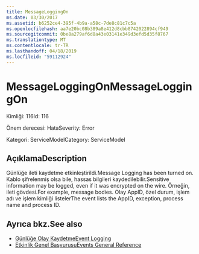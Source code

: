 ```yaml
---
title: MessageLoggingOn
ms.date: 03/30/2017
ms.assetid: b6252ce4-395f-4b9a-a58c-7de8c81c7c5a
ms.openlocfilehash: aa7e20bc08b389a8e412d8cbb8742022894cf949
ms.sourcegitcommit: 0be8a279af6d8a43e03141e349d3efd5d35f8767
ms.translationtype: MT
ms.contentlocale: tr-TR
ms.lasthandoff: 04/18/2019
ms.locfileid: "59112924"
---
```

# <a name="messageloggingon"></a><span data-ttu-id="7713e-102">MessageLoggingOn</span><span class="sxs-lookup"><span data-stu-id="7713e-102">MessageLoggingOn</span></span>
<span data-ttu-id="7713e-103">Kimliği: 116</span><span class="sxs-lookup"><span data-stu-id="7713e-103">Id: 116</span></span>  
  
 <span data-ttu-id="7713e-104">Önem derecesi: Hata</span><span class="sxs-lookup"><span data-stu-id="7713e-104">Severity: Error</span></span>  
  
 <span data-ttu-id="7713e-105">Kategori: ServiceModel</span><span class="sxs-lookup"><span data-stu-id="7713e-105">Category: ServiceModel</span></span>  
  
## <a name="description"></a><span data-ttu-id="7713e-106">Açıklama</span><span class="sxs-lookup"><span data-stu-id="7713e-106">Description</span></span>  
 <span data-ttu-id="7713e-107">Günlüğe ileti kaydetme etkinleştirildi.</span><span class="sxs-lookup"><span data-stu-id="7713e-107">Message Logging has been turned on.</span></span> <span data-ttu-id="7713e-108">Kablo şifrelenmiş olsa bile, hassas bilgileri kaydedilebilir.</span><span class="sxs-lookup"><span data-stu-id="7713e-108">Sensitive information may be logged, even if it was encrypted on the wire.</span></span> <span data-ttu-id="7713e-109">Örneğin, ileti gövdesi.</span><span class="sxs-lookup"><span data-stu-id="7713e-109">For example, message bodies.</span></span> <span data-ttu-id="7713e-110">Olay AppID, özel durum, işlem adı ve işlem kimliği listeler</span><span class="sxs-lookup"><span data-stu-id="7713e-110">The event lists the AppID, exception, process name and process ID.</span></span>  
  
## <a name="see-also"></a><span data-ttu-id="7713e-111">Ayrıca bkz.</span><span class="sxs-lookup"><span data-stu-id="7713e-111">See also</span></span>

- [<span data-ttu-id="7713e-112">Günlüğe Olay Kaydetme</span><span class="sxs-lookup"><span data-stu-id="7713e-112">Event Logging</span></span>](../../../../../docs/framework/wcf/diagnostics/event-logging/index.md)
- [<span data-ttu-id="7713e-113">Etkinlik Genel Başvurusu</span><span class="sxs-lookup"><span data-stu-id="7713e-113">Events General Reference</span></span>](../../../../../docs/framework/wcf/diagnostics/event-logging/events-general-reference.md)
